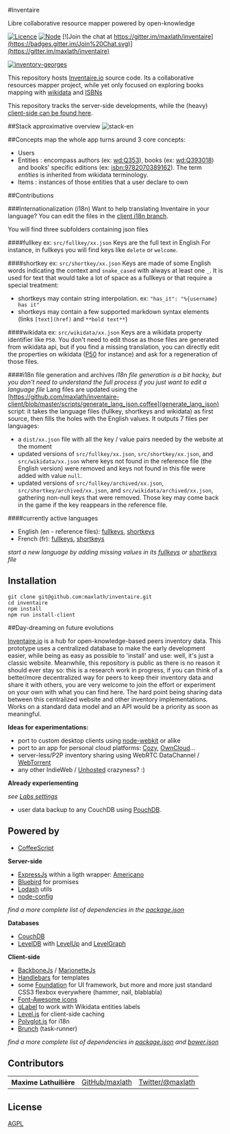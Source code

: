 #Inventaire

Libre collaborative resource mapper powered by open-knowledge

[![Licence](https://img.shields.io/badge/licence-AGPL3-blue.svg)](http://www.gnu.org/licenses/agpl-3.0.html)
[![Node](https://img.shields.io/node/v/gh-badges.svg)](http://www.gnu.org/licenses/agpl-3.0.html)
[![Join the chat at https://gitter.im/maxlath/inventaire](https://badges.gitter.im/Join%20Chat.svg)](https://gitter.im/maxlath/inventaire)

[![inventory-georges](http://profile.maxlath.eu/slides/backbone-meetup/img/inventory-georges.png)](https://inventaire.io)

This repository hosts [Inventaire.io](https://inventaire.io) source code. Its a collaborative resources mapper project, while yet only focused on exploring books mapping with [wikidata](https://wikidata.org/) and [ISBNs](https://en.wikipedia.org/wiki/International_Standard_Book_Number)

This repository tracks the server-side developments, while the (heavy) [client-side can be found here](https://github.com/maxlath/inventaire-client).

##Stack approximative overview
![stack-en](http://profile.maxlath.eu/slides/backbone-meetup/img/stack-en.jpg)

##Concepts map
the whole app turns around 3 core concepts:
- Users
- Entities : encompass authors (ex: [wd:Q353](https://inventaire.io/entity/wd:Q535)), books (ex: [wd:Q393018](https://inventaire.io/entity/wd:Q393018)) and books' specific editions (ex: [isbn:9782070389162](https://inventaire.io/entity/isbn:9782070389162)). The term *entities* is inherited from wikidata terminology.
- Items : instances of those entities that a user declare to own

##Contributions

###Internationalization (i18n)
Want to help translating Inventaire in your language?
You can edit the files in the [client i18n branch](https://github.com/maxlath/inventaire-client/tree/i18n).

You will find three subfolders containing json files

####fullkey
ex: `src/fullkey/xx.json`
Keys are the full text in English
For instance, in fullkeys you will find keys like `delete` or `welcome`.

####shortkey
ex: `src/shortkey/xx.json`
Keys are made of some English words indicating the context and `snake_cased` with always at least one `_`.
It is used for text that would take a lot of space as a fullkeys or that require a special treatment:
  - shortkeys may contain string interpolation. ex: `"has_it": "%{username} has it"`
  - shortkeys may contain a few supported markdown syntax elements (links `[text](href)` and `**bold text**`)

####wikidata
ex: `src/wikidata/xx.json`
Keys are a wikidata property identifier like `P50`.
You don't need to edit those as those files are generated from wikidata api, but if you find a missing translation, you can directly edit the properties on wikidata ([P50](https://www.wikidata.org/wiki/Property:P50) for instance) and ask for a regeneration of those files.

####i18n file generation and archives
*i18n file generation is a bit hacky, but you don't need to understand the full process if you just want to edit a language file*
Lang files are updated using the [https://github.com/maxlath/inventaire-client/blob/master/scripts/generate_lang_json.coffee](generate_lang_json) script: it takes the language files (fullkey, shortkeys and wikidata) as first source, then fills the holes with the English values.
It outputs 7 files per languages:
- a `dist/xx.json` file with all the key / value pairs needed by the website at the moment
- updated versions of `src/fullkey/xx.json`, `src/shortkey/xx.json`, and `src/wikidata/xx.json` where keys not found in the reference file (the English version) were removed and keys not found in this file were added with value `null`.
- updated versions of `src/fullkey/archived/xx.json`, `src/shortkey/archived/xx.json`, and `src/wikidata/archived/xx.json`, gathering non-null keys that were removed. Those key may come back in the game if the key reappears in the reference file.

####currently active languages
- English (en - reference files): [fullkeys](https://github.com/maxlath/inventaire-client/blob/i18n/src/fullkeys/en.json), [shortkeys](https://github.com/maxlath/inventaire-client/blob/i18n/src/shortkey/en.json)
- French (fr): [fullkeys](https://github.com/maxlath/inventaire-client/blob/i18n/src/fullkeys/fr.json), [shortkeys](https://github.com/maxlath/inventaire-client/blob/i18n/src/shortkey/fr.json)

*start a new language by adding missing values in its [fullkeys](https://github.com/maxlath/inventaire-client/blob/i18n/src/fullkeys) or [shortkeys](https://github.com/maxlath/inventaire-client/blob/i18n/src/shortkey) file*



## Installation

```
git clone git@github.com:maxlath/inventaire.git
cd inventaire
npm install
npm run install-client
```

##Day-dreaming on future evolutions

[Inventaire.io](https://inventaire.io) is a hub for open-knowledge-based peers inventory data. This prototype uses a centralized database to make the early development easier, while being as easy as possible to 'install' and use: well, it's just a classic website. Meanwhile, this repository is public as there is no reason it should ever stay so: this is a research work in progress, if you can think of a better/more decentralized way for peers to keep their inventory data and share it with others, you are very welcome to join the effort or experiment on your own with what you can find here. The hard point being sharing data between this centralized website and other inventory implementations. Works on a standard data model and an API would be a priority as soon as meaningful.

**Ideas for experimentations:**

- port to custom desktop clients using [node-webkit](https://github.com/rogerwang/node-webkit) or alike
- port to an app for personal cloud platforms: [Cozy](http://cozy.io), [OwnCloud](http://owncloud.org/)...
- server-less/P2P inventory sharing using WebRTC DataChannel / [WebTorrent](https://github.com/feross/webtorrent)
- any other IndieWeb / [Unhosted](https://unhosted.org/) crazyness? :)

**Already experiementing**

*see [Labs settings](https://inventaire.io/settings/labs)*
- user data backup to any CouchDB using [PouchDB](http://pouchdb.com/).

## Powered by

- [CoffeeScript](http://coffeescript.org/)

**Server-side**
- [ExpressJs](http://expressjs.com/) within a ligth wrapper: [Americano](https://github.com/cozy/americano)
- [Bluebird](https://github.com/petkaantonov/bluebird) for promises
- [Lodash](http://lodash.com/) utils
- [node-config](https://github.com/lorenwest/node-config)


*find a more complete list of dependencies in the [package.json](https://github.com/maxlath/inventaire/blob/dev/package.json)*

**Databases**
- [CouchDB](http://couchdb.apache.org/)
- [LevelDB](http://leveldb.org/) with [LevelUp](https://github.com/rvagg/node-levelup) and [LevelGraph](https://github.com/mcollina/levelgraph)

**Client-side**
- [BackboneJs](http://backbonejs.org/) / [MarionetteJs](http://marionettejs.com/)
- [Handlebars](http://handlebarsjs.com/) for templates
- some [Foundation](http://foundation.zurb.com/) for UI framework, but more and more just standard CSS3 flexbox everywhere (hammer, nail, blablabla)
- [Font-Awesome icons](http://fortawesome.github.io/Font-Awesome/icons/)
- [qLabel](https://github.com/googleknowledge/qlabel/) to work with Wikidata entities labels
- [Level.js](https://github.com/maxogden/level.js) for client-side caching
- [Polyglot.js](http://airbnb.github.io/polyglot.js/) for i18n
- [Brunch](http://brunch.io/) (task-runner)

*find a more complete list of dependencies in [package.json](https://github.com/maxlath/inventaire-client/blob/dev/package.json) and [bower.json](https://github.com/maxlath/inventaire-client/blob/dev/bower.json)*


## Contributors

<table><tbody>
<tr><th align="left">Maxime Lathuilière</th><td><a href="https://github.com/maxlath">GitHub/maxlath</a></td><td><a href="https://twitter.com/maxlath">Twitter/@maxlath</a></td></tr>
</tbody></table>


## License
[AGPL](LICENSE.md)